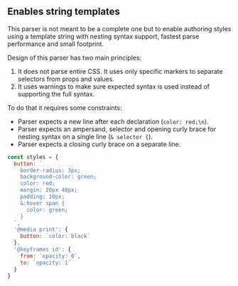 ## Enables string templates

This parser is not meant to be a complete one but to enable authoring styles using a template string with nesting syntax support, fastest parse performance and small footprint.

Design of this parser has two main principles:

1. It does not parse entire CSS. It uses only specific markers to separate selectors from props and values.
1. It uses warnings to make sure expected syntax is used instead of supporting the full syntax.

To do that it requires some constraints:

- Parser expects a new line after each declaration (`color: red;\n`).
- Parser expects an ampersand, selector and opening curly brace for nesting syntax on a single line (`& selector {`).
- Parser expects a closing curly brace on a separate line.

```js
const styles = {
  button: `
    border-radius: 3px;
    background-color: green;
    color: red;
    margin: 20px 40px;
    padding: 10px;
    &:hover span {
      color: green;
    }
  `,
  '@media print': {
    button: `color: black`
  },
  '@keyframes id': {
    from: `opacity: 0`,
    to: `opacity: 1`
  }
}
```
